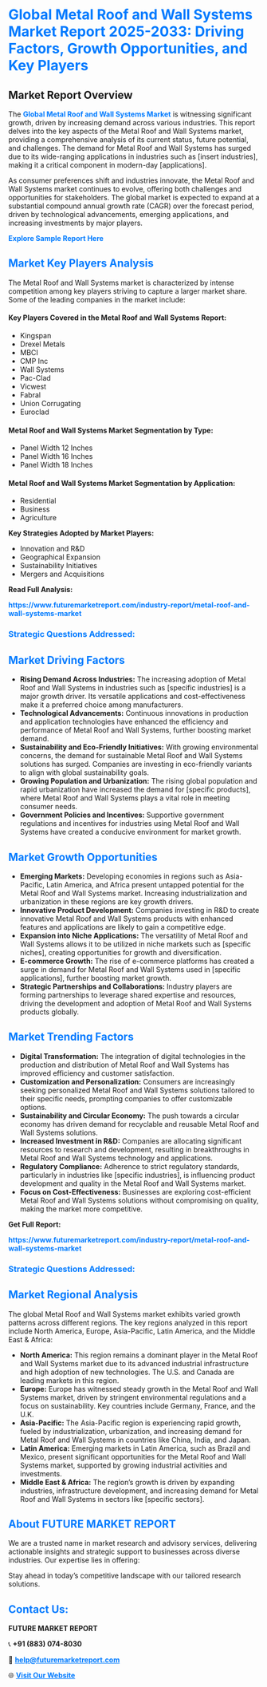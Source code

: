 <h1 style="color: #007BFF;">Global Metal Roof and Wall Systems Market Report 2025-2033: Driving Factors, Growth Opportunities, and Key Players</h1>

<section id="overview">
<h2>Market Report Overview</h2>
<p>The <a href="https://www.futuremarketreport.com/industry-report/metal-roof-and-wall-systems-market" style="color: #007BFF; text-decoration: none;"><strong>Global Metal Roof and Wall Systems Market</strong></a> is witnessing significant growth, driven by increasing demand across various industries. This report delves into the key aspects of the Metal Roof and Wall Systems market, providing a comprehensive analysis of its current status, future potential, and challenges. The demand for Metal Roof and Wall Systems has surged due to its wide-ranging applications in industries such as [insert industries], making it a critical component in modern-day [applications].</p>
<p>As consumer preferences shift and industries innovate, the Metal Roof and Wall Systems market continues to evolve, offering both challenges and opportunities for stakeholders. The global market is expected to expand at a substantial compound annual growth rate (CAGR) over the forecast period, driven by technological advancements, emerging applications, and increasing investments by major players.</p>
</section>

<section id="overview">
<p><a href="https://www.futuremarketreport.com/request-sample/reportId=114308" style="color: #007BFF; text-decoration: none;"><strong>Explore Sample Report Here</strong></a></p>
</section>

<section id="key-players">
<h2 style="color: #007BFF;">Market Key Players Analysis</h2>
<p>The Metal Roof and Wall Systems market is characterized by intense competition among key players striving to capture a larger market share. Some of the leading companies in the market include:</p>
<h4>Key Players Covered in the Metal Roof and Wall Systems Report:</h4>
<ul><li>Kingspan</li><li>Drexel Metals</li><li>MBCI</li><li>CMP Inc</li><li>Wall Systems</li><li>Pac-Clad</li><li>Vicwest</li><li>Fabral</li><li>Union Corrugating</li><li>Euroclad</li></ul>
<h4>Metal Roof and Wall Systems Market Segmentation by Type:</h4>
<ul><li>Panel Width 12 Inches</li><li>Panel Width 16 Inches</li><li>Panel Width 18 Inches</li></ul>

<h4>Metal Roof and Wall Systems Market Segmentation by Application:</h4>
<ul><li>Residential</li><li>Business</li><li>Agriculture</li></ul>
<p><strong>Key Strategies Adopted by Market Players:</strong></p>
<ul>
<li>Innovation and R&D</li>
<li>Geographical Expansion</li>
<li>Sustainability Initiatives</li>
<li>Mergers and Acquisitions</li>
</ul>
</section>

<section>
<p><strong>Read Full Analysis: </strong></p><a href="https://www.futuremarketreport.com/industry-report/metal-roof-and-wall-systems-market" style="color: #007BFF; text-decoration: none;"><strong>https://www.futuremarketreport.com/industry-report/metal-roof-and-wall-systems-market</strong></a>
<h3 style="color: #007BFF;">Strategic Questions Addressed:</h3>
</section>

<section id="driving-factors">
<h2 style="color: #007BFF;">Market Driving Factors</h2>
<ul>
<li><strong>Rising Demand Across Industries:</strong> The increasing adoption of Metal Roof and Wall Systems in industries such as [specific industries] is a major growth driver. Its versatile applications and cost-effectiveness make it a preferred choice among manufacturers.</li>
<li><strong>Technological Advancements:</strong> Continuous innovations in production and application technologies have enhanced the efficiency and performance of Metal Roof and Wall Systems, further boosting market demand.</li>
<li><strong>Sustainability and Eco-Friendly Initiatives:</strong> With growing environmental concerns, the demand for sustainable Metal Roof and Wall Systems solutions has surged. Companies are investing in eco-friendly variants to align with global sustainability goals.</li>
<li><strong>Growing Population and Urbanization:</strong> The rising global population and rapid urbanization have increased the demand for [specific products], where Metal Roof and Wall Systems plays a vital role in meeting consumer needs.</li>
<li><strong>Government Policies and Incentives:</strong> Supportive government regulations and incentives for industries using Metal Roof and Wall Systems have created a conducive environment for market growth.</li>
</ul>
</section>

<section id="growth-opportunities">
<h2 style="color: #007BFF;">Market Growth Opportunities</h2>
<ul>
<li><strong>Emerging Markets:</strong> Developing economies in regions such as Asia-Pacific, Latin America, and Africa present untapped potential for the Metal Roof and Wall Systems market. Increasing industrialization and urbanization in these regions are key growth drivers.</li>
<li><strong>Innovative Product Development:</strong> Companies investing in R&D to create innovative Metal Roof and Wall Systems products with enhanced features and applications are likely to gain a competitive edge.</li>
<li><strong>Expansion into Niche Applications:</strong> The versatility of Metal Roof and Wall Systems allows it to be utilized in niche markets such as [specific niches], creating opportunities for growth and diversification.</li>
<li><strong>E-commerce Growth:</strong> The rise of e-commerce platforms has created a surge in demand for Metal Roof and Wall Systems used in [specific applications], further boosting market growth.</li>
<li><strong>Strategic Partnerships and Collaborations:</strong> Industry players are forming partnerships to leverage shared expertise and resources, driving the development and adoption of Metal Roof and Wall Systems products globally.</li>
</ul>
</section>

<section id="trending-factors">
<h2 style="color: #007BFF;">Market Trending Factors</h2>
<ul>
<li><strong>Digital Transformation:</strong> The integration of digital technologies in the production and distribution of Metal Roof and Wall Systems has improved efficiency and customer satisfaction.</li>
<li><strong>Customization and Personalization:</strong> Consumers are increasingly seeking personalized Metal Roof and Wall Systems solutions tailored to their specific needs, prompting companies to offer customizable options.</li>
<li><strong>Sustainability and Circular Economy:</strong> The push towards a circular economy has driven demand for recyclable and reusable Metal Roof and Wall Systems solutions.</li>
<li><strong>Increased Investment in R&D:</strong> Companies are allocating significant resources to research and development, resulting in breakthroughs in Metal Roof and Wall Systems technology and applications.</li>
<li><strong>Regulatory Compliance:</strong> Adherence to strict regulatory standards, particularly in industries like [specific industries], is influencing product development and quality in the Metal Roof and Wall Systems market.</li>
<li><strong>Focus on Cost-Effectiveness:</strong> Businesses are exploring cost-efficient Metal Roof and Wall Systems solutions without compromising on quality, making the market more competitive.</li>
</ul>
</section>

<section>
<p><strong>Get Full Report: </strong></p><a href="https://www.futuremarketreport.com/industry-report/metal-roof-and-wall-systems-market" style="color: #007BFF; text-decoration: none;"><strong>https://www.futuremarketreport.com/industry-report/metal-roof-and-wall-systems-market</strong></a>
<h3 style="color: #007BFF;">Strategic Questions Addressed:</h3>
</section>


<section id="regional-analysis">
<h2 style="color: #007BFF;">Market Regional Analysis</h2>
<p>The global Metal Roof and Wall Systems market exhibits varied growth patterns across different regions. The key regions analyzed in this report include North America, Europe, Asia-Pacific, Latin America, and the Middle East & Africa:</p>
<ul>
<li><strong>North America:</strong> This region remains a dominant player in the Metal Roof and Wall Systems market due to its advanced industrial infrastructure and high adoption of new technologies. The U.S. and Canada are leading markets in this region.</li>
<li><strong>Europe:</strong> Europe has witnessed steady growth in the Metal Roof and Wall Systems market, driven by stringent environmental regulations and a focus on sustainability. Key countries include Germany, France, and the U.K.</li>
<li><strong>Asia-Pacific:</strong> The Asia-Pacific region is experiencing rapid growth, fueled by industrialization, urbanization, and increasing demand for Metal Roof and Wall Systems in countries like China, India, and Japan.</li>
<li><strong>Latin America:</strong> Emerging markets in Latin America, such as Brazil and Mexico, present significant opportunities for the Metal Roof and Wall Systems market, supported by growing industrial activities and investments.</li>
<li><strong>Middle East & Africa:</strong> The region’s growth is driven by expanding industries, infrastructure development, and increasing demand for Metal Roof and Wall Systems in sectors like [specific sectors].</li>
</ul>
</section>

<footer>
<h2 style="color: #007BFF;">About FUTURE MARKET REPORT</h2>
<p>We are a trusted name in market research and advisory services, delivering actionable insights and strategic support to businesses across diverse industries. Our expertise lies in offering:</p>

<p>Stay ahead in today’s competitive landscape with our tailored research solutions.</p>

<h2 style="color: #007BFF;">Contact Us:</h2>
<p><strong>FUTURE MARKET REPORT</strong></p>
<p>📞 <strong>+91 (883) 074-8030</strong></p>
<p>📧 <strong><a href="mailto:help@futuremarketreport.com" style="color: #007BFF;">help@futuremarketreport.com</a></strong></p>
<p>🌐 <strong><a href="https://www.futuremarketreport.com/" style="color: #007BFF;">Visit Our Website</a></strong></p>
</footer>